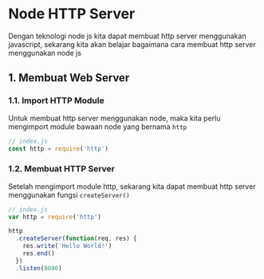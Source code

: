 # Node HTTP Server

Dengan teknologi node js kita dapat membuat http server menggunakan javascript, sekarang kita akan belajar bagaimana cara membuat http server menggunakan node js

## 1. Membuat Web Server

### 1.1. Import HTTP Module

Untuk membuat http server menggunakan node, maka kita perlu mengimport module bawaan node yang bernama `http`

```javascript
// index.js
const http = require('http')
```

### 1.2. Membuat HTTP Server

Setelah mengimport module http, sekarang kita dapat membuat http server menggunakan fungsi `createServer()`

```javascript
// index.js
var http = require('http')

http
  .createServer(function(req, res) {
    res.write('Hello World!')
    res.end()
  })
  .listen(8080)
```
